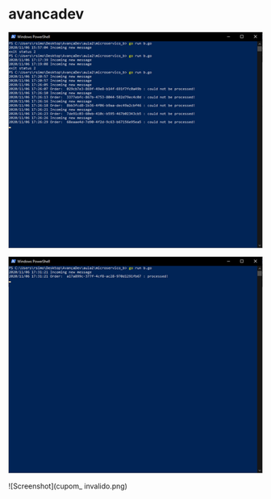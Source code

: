 # avancadev
![Screenshot](nao_processado.png)

![Screenshot](processado.png)

![Screenshot](cupom_ invalido.png)
